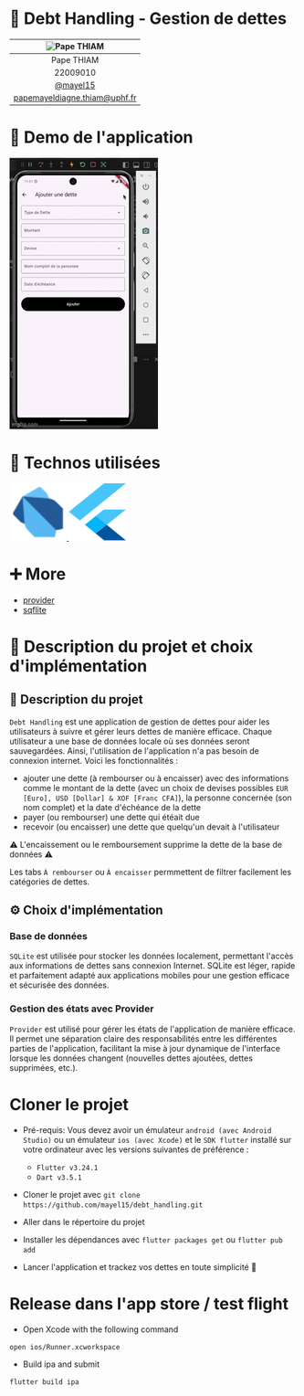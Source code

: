 # 🔎 Debt Handling - Gestion de dettes

| ![Pape THIAM](https://avatars.githubusercontent.com/u/97792012?v=4) |
| :-----------------------------------------------------------------: |
|                             Pape THIAM                              |
|                              22009010                               |
|               [@mayel15](https://github.com/mayel15)                |
|                    papemayeldiagne.thiam@uphf.fr                    |

# 📱 Demo de l'application

![alt text](readme-images/debt-handling-demo.gif)

# 🧰 Technos utilisées

<a href="https://dart.dev" target="_blank" rel="noreferrer"> <img src="./readme-images/dart.svg" alt="dart" width="100" height="100"/> </a> <a href="https://flutter.dev" target="_blank" rel="noreferrer"> <img src="./readme-images/flutter.svg" alt="flutter" width="100" height="100"/> </a>

# ➕ More

- [provider](https://pub.dev/packages/provider)
- [sqflite](https://pub.dev/packages/sqflite)

# 🧐 Description du projet et choix d'implémentation

## 📄 Description du projet

`Debt Handling` est une application de gestion de dettes pour aider les utilisateurs à suivre et gérer leurs dettes de manière efficace. Chaque utilisateur a une base de données locale où ses données seront sauvegardées. Ainsi, l'utilisation de l'application n'a pas besoin de connexion internet.
Voici les fonctionnalités :

- ajouter une dette (à rembourser ou à encaisser) avec des informations comme le montant de la dette (avec un choix de devises possibles `EUR [Euro], USD [Dollar] & XOF [Franc CFA]`), la personne concernée (son nom complet) et la date d'échéance de la dette
- payer (ou rembourser) une dette qui étéait due
- recevoir (ou encaisser) une dette que quelqu'un devait à l'utilisateur

⚠️ L'encaissement ou le remboursement supprime la dette de la base de données ⚠️

Les tabs `À rembourser` ou `À encaisser` permmettent de filtrer facilement les catégories de dettes.

## ⚙️ Choix d'implémentation

### Base de données

`SQLite` est utilisée pour stocker les données localement, permettant l'accès aux informations de dettes sans connexion Internet. SQLite est léger, rapide et parfaitement adapté aux applications mobiles pour une gestion efficace et sécurisée des données.

### Gestion des états avec Provider

`Provider` est utilisé pour gérer les états de l'application de manière efficace. Il permet une séparation claire des responsabilités entre les différentes parties de l'application, facilitant la mise à jour dynamique de l'interface lorsque les données changent (nouvelles dettes ajoutées, dettes supprimées, etc.).

# Cloner le projet

- Pré-requis: Vous devez avoir un émulateur `android (avec Android Studio)` ou un émulateur `ios (avec Xcode)` et le `SDK flutter` installé sur votre ordinateur avec les versions suivantes de préférence :

  - `Flutter v3.24.1`
  - `Dart v3.5.1`

- Cloner le projet avec `git clone https://github.com/mayel15/debt_handling.git`

- Aller dans le répertoire du projet

- Installer les dépendances avec `flutter packages get` ou `flutter pub add`

- Lancer l'application et trackez vos dettes en toute simplicité 🥳

# Release dans l'app store / test flight

- Open Xcode with the following command

```
open ios/Runner.xcworkspace
```

- Build ipa and submit

```
flutter build ipa
```
